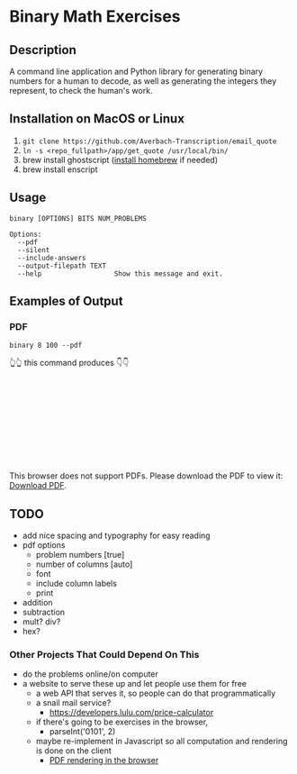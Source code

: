 # Binary Math Exercises

## Description

A command line application and Python library for generating binary numbers for a human to decode, as well as generating the integers they represent, to check the human's work.

## Installation on MacOS or Linux
1) `git clone https://github.com/Averbach-Transcription/email_quote`
2) `ln -s <repo_fullpath>/app/get_quote /usr/local/bin/`
3) brew install ghostscript ([install homebrew](https://brew.sh) if needed)
4) brew install enscript

## Usage
```
binary [OPTIONS] BITS NUM_PROBLEMS

Options:
  --pdf
  --silent
  --include-answers
  --output-filepath TEXT
  --help                  Show this message and exit.

```

## Examples of Output

### PDF

```binary 8 100 --pdf```

👆👆 this command produces 👇👇

<object data="https://github.com/zevaverbach/binary_quiz/blob/master/app/examples/problems.pdf" type="application/pdf" width="700px" height="700px">
    <embed src="https://github.com/zevaverbach/binary_quiz/blob/master/app/examples/problems.pdf">
        <p>This browser does not support PDFs. Please download the PDF to view it: <a href="https://github.com/zevaverbach/binary_quiz/blob/master/app/examples/problems.pdf">Download PDF</a>.</p>
    </embed>
</object>

## TODO
- add nice spacing and typography for easy reading
- pdf options
  - problem numbers [true]
  - number of columns [auto]
  - font
  - include column labels
  - print
- addition
- subtraction
- mult? div?
- hex?

### Other Projects That Could Depend On This
- do the problems online/on computer
- a website to serve these up and let people use them for free
  - a web API that serves it, so people can do that programmatically
  - a snail mail service?
    - https://developers.lulu.com/price-calculator
  - if there's going to be exercises in the browser,
    - parseInt('0101', 2)
  - maybe re-implement in Javascript so all computation and rendering is done on the client
    - [PDF rendering in the browser](https://pspdfkit.com/blog/2018/render-pdfs-in-the-browser-with-pdf-js/)
